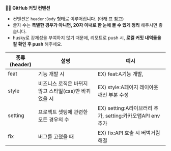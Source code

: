 ✍🏻 **GitHub 커밋 컨벤션** 

- 컨벤션은 `header:Body` 형태로 이루어집니다. (아래 표 참고)
- 글자 수는 **특별한 경우가 아니면, 20자 이내로 한 눈에 볼 수 있게 정리** 해주시면 좋습니다.
- husky로 강제성을 부여하지 않기 때문에, 리모트로 push 시, **로컬 커밋 내역들을 잘 확인 후 push** 해주세요.

| 종류(header) | 설명 | 예시 |
| --- | --- | --- |
| feat | 기능 개발 시 | EX) feat:A기능 개발,  |
| style | 비즈니스 로직은 바뀌지 않고 스타일(css)만 바뀌었을 시 | EX) style:A페이지 레이아웃 깨진 부분 수정 |
| setting | 프로젝트 셋팅에  관련한 모든 경우의 수 | EX) setting:A라이브러리 추가, setting:카카오맵API env추가 |
| fix | 버그를 고쳤을 때 | EX) fix:API 호출 시 버벅거림 해결 |
